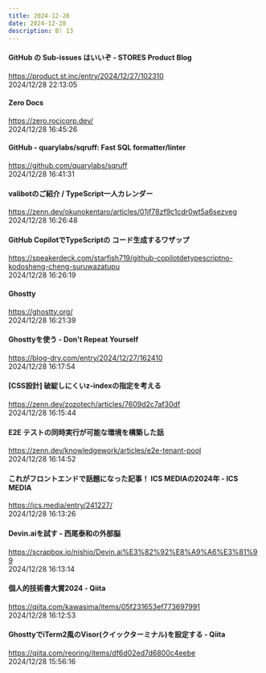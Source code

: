 ```yaml
---
title: 2024-12-28
date: 2024-12-28
description: B! 13
---
```


#### GitHub の Sub-issues はいいぞ - STORES Product Blog
https://product.st.inc/entry/2024/12/27/102310<br>
2024/12/28 22:13:05<br>


#### Zero Docs
https://zero.rocicorp.dev/<br>
2024/12/28 16:45:26<br>


#### GitHub - quarylabs/sqruff: Fast SQL formatter/linter
https://github.com/quarylabs/sqruff<br>
2024/12/28 16:41:31<br>


#### valibotのご紹介 / TypeScript一人カレンダー
https://zenn.dev/okunokentaro/articles/01jf78zf9c1cdr0wt5a6sezveg<br>
2024/12/28 16:26:48<br>


#### GitHub CopilotでTypeScriptの コード生成するワザップ
https://speakerdeck.com/starfish719/github-copilotdetypescriptno-kodosheng-cheng-suruwazatupu<br>
2024/12/28 16:26:19<br>


#### Ghostty
https://ghostty.org/<br>
2024/12/28 16:21:39<br>


#### Ghosttyを使う - Don't Repeat Yourself
https://blog-dry.com/entry/2024/12/27/162410<br>
2024/12/28 16:17:54<br>


#### [CSS設計] 破綻しにくいz-indexの指定を考える
https://zenn.dev/zozotech/articles/7609d2c7af30df<br>
2024/12/28 16:15:44<br>


#### E2E テストの同時実行が可能な環境を構築した話
https://zenn.dev/knowledgework/articles/e2e-tenant-pool<br>
2024/12/28 16:14:52<br>


#### これがフロントエンドで話題になった記事！ ICS MEDIAの2024年 - ICS MEDIA
https://ics.media/entry/241227/<br>
2024/12/28 16:13:26<br>


#### Devin.aiを試す - 西尾泰和の外部脳
https://scrapbox.io/nishio/Devin.ai%E3%82%92%E8%A9%A6%E3%81%99<br>
2024/12/28 16:13:14<br>


#### 個人的技術書大賞2024 - Qiita
https://qiita.com/kawasima/items/05f231653ef773697991<br>
2024/12/28 16:12:53<br>


#### GhosttyでiTerm2風のVisor(クイックターミナル)を設定する - Qiita
https://qiita.com/reoring/items/df6d02ed7d6800c4eebe<br>
2024/12/28 15:56:16<br>


